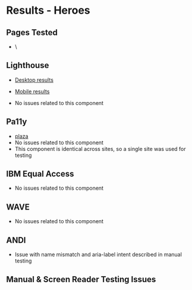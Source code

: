 # Results - Heroes

## Pages Tested
- \


## Lighthouse
- [Desktop results](/audit_results/ACSF/back-top/lighthouse/desktop/)

- [Mobile results](/audit_results/ACSF/back-top/lighthouse/mobile/)
- No issues related to this component

## Pa11y
- [plaza](/audit_results/ACSF/back-top/pa11y/)
- No issues related to this component
- This component is identical across sites, so a single site was used for testing

## IBM Equal Access
- No issues related to this component

## WAVE
- No issues related to this component

## ANDI
- Issue with name mismatch and aria-label intent described in manual testing

## Manual & Screen Reader Testing Issues
